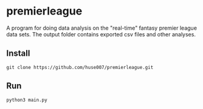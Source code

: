 # premierleague
A program for doing data analysis on the "real-time" fantasy premier league data sets.
The output folder contains exported csv files and other analyses.

## Install 
```
git clone https://github.com/huse007/premierleague.git
```

## Run
```
python3 main.py
```
